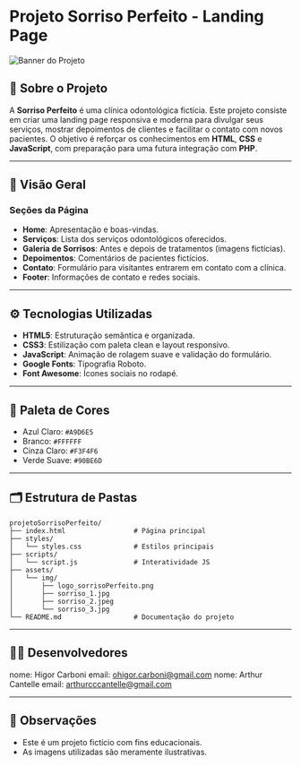 # Projeto Sorriso Perfeito - Landing Page

![Banner do Projeto](https://via.placeholder.com/1200x300.png?text=Sorriso+Perfeito+-+Landing+Page+Projeto)

## 🦷 Sobre o Projeto

A **Sorriso Perfeito** é uma clínica odontológica fictícia. Este projeto consiste em criar uma landing page responsiva e moderna para divulgar seus serviços, mostrar depoimentos de clientes e facilitar o contato com novos pacientes. O objetivo é reforçar os conhecimentos em **HTML**, **CSS** e **JavaScript**, com preparação para uma futura integração com **PHP**.

---

## 🔎 Visão Geral

### Seções da Página

- **Home**: Apresentação e boas-vindas.
- **Serviços**: Lista dos serviços odontológicos oferecidos.
- **Galeria de Sorrisos**: Antes e depois de tratamentos (imagens fictícias).
- **Depoimentos**: Comentários de pacientes fictícios.
- **Contato**: Formulário para visitantes entrarem em contato com a clínica.
- **Footer**: Informações de contato e redes sociais.

---

## ⚙️ Tecnologias Utilizadas

- **HTML5**: Estruturação semântica e organizada.
- **CSS3**: Estilização com paleta clean e layout responsivo.
- **JavaScript**: Animação de rolagem suave e validação do formulário.
- **Google Fonts**: Tipografia Roboto.
- **Font Awesome**: Ícones sociais no rodapé.

---

## 🎨 Paleta de Cores

- Azul Claro: `#A9D6E5`
- Branco: `#FFFFFF`
- Cinza Claro: `#F3F4F6`
- Verde Suave: `#90BE6D`

---

## 🗂️ Estrutura de Pastas

```plaintext
projetoSorrisoPerfeito/
├── index.html                 # Página principal
├── styles/
│   └── styles.css             # Estilos principais
├── scripts/
│   └── script.js              # Interatividade JS
├── assets/
│   └── img/
│       ├── logo_sorrisoPerfeito.png
│       ├── sorriso_1.jpg
│       ├── sorriso_2.jpeg
│       └── sorriso_3.jpg
└── README.md                  # Documentação do projeto
```

---

## 👨‍💻 Desenvolvedores
nome: Higor Carboni
email: ohigor.carboni@gmail.com
nome: Arthur Cantelle
email: arthurcccantelle@gmail.com

---

## 📌 Observações

- Este é um projeto fictício com fins educacionais.
- As imagens utilizadas são meramente ilustrativas.
